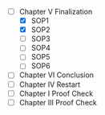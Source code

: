 - [ ] Chapter V Finalization
	- [x] SOP1
	- [x] SOP2
	- [ ] SOP3
	- [ ] SOP4
	- [ ] SOP5
	- [ ] SOP6
- [ ] Chapter VI Conclusion
- [ ] Chapter IV Restart
- [ ] Chapter I Proof Check
- [ ] Chapter III Proof Check